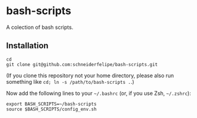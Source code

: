 # bash-scripts

A colection of bash scripts.

## Installation

```
cd
git clone git@github.com:schneiderfelipe/bash-scripts.git
```

(If you clone this repository not your home directory, please also run
something like `cd; ln -s /path/to/bash-scripts .`.)

Now add the following lines to your `~/.bashrc` (or, if you use Zsh,
`~/.zshrc`):

```
export BASH_SCRIPTS=~/bash-scripts
source $BASH_SCRIPTS/config_env.sh
```
